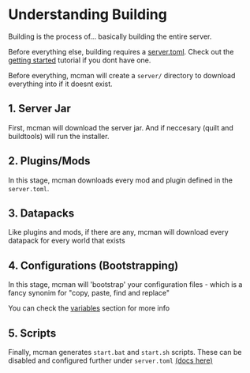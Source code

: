 # Understanding Building

Building is the process of... basically building the entire server.

Before everything else, building requires a [server.toml](../reference/server.toml.md). Check out the [getting started](./getting-started.md) tutorial if you dont have one.

Before everything, mcman will create a `server/` directory to download everything into if it doesnt exist.

## 1. Server Jar

First, mcman will download the server jar. And if neccesary (quilt and buildtools) will run the installer.

## 2. Plugins/Mods

In this stage, mcman downloads every mod and plugin defined in the `server.toml`.

## 3. Datapacks

Like plugins and mods, if there are any, mcman will download every datapack for every world that exists

## 4. Configurations (Bootstrapping)

In this stage, mcman will 'bootstrap' your configuration files - which is a fancy synonim for "copy, paste, find and replace"

You can check the [variables](./variables.md) section for more info

## 5. Scripts

Finally, mcman generates `start.bat` and `start.sh` scripts. These can be disabled and configured further under `server.toml` [(docs here)](../reference/server-launcher.md)
